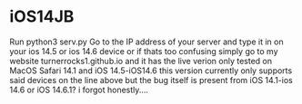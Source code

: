 # iOS14JB
Run python3 serv.py 
Go to the IP address of your server and type it in on your ios 14.5 or ios 14.6 device or if thats too confusing simply go to my website
turnerrocks1.github.io and it has the live verion
only tested on MacOS Safari 14.1 and iOS 14.5-iOS14.6
this version currently only supports said devices on the line above
but the bug itself is present from iOS 14.1-ios 14.6 or iOS 14.6.1? i forgot honestly....
